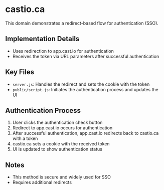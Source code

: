 # castio.ca

This domain demonstrates a redirect-based flow for authentication (SSO).

## Implementation Details

- Uses redirection to app.cast.io for authentication
- Receives the token via URL parameters after successful authentication

## Key Files

- `server.js`: Handles the redirect and sets the cookie with the token
- `public/script.js`: Initiates the authentication process and updates the UI

## Authentication Process

1. User clicks the authentication check button
2. Redirect to app.cast.io occurs for authentication
3. After successful authentication, app.cast.io redirects back to castio.ca with a token
4. castio.ca sets a cookie with the received token
5. UI is updated to show authentication status

## Notes

- This method is secure and widely used for SSO
- Requires additional redirects